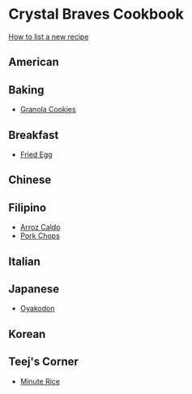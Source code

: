 Crystal Braves Cookbook
===========

[How to list a new recipe](howtolistanewrecipe/howto.md)

## American

## Baking
* [Granola Cookies](Baking/granolacookies.md)

## Breakfast
* [Fried Egg](Breakfast/fried_egg.md)

## Chinese

## Filipino
* [Arroz Caldo](Filipino/arrozcaldo.md)
* [Pork Chops](Filipino/porkchop.md)

## Italian

## Japanese
* [Oyakodon](Japanese/Oyakodon.md)

## Korean

## Teej's Corner
* [Minute Rice](Teej/minute_rice.md)
